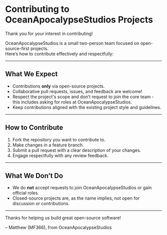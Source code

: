 # Contributing to OceanApocalypseStudios Projects
Thank you for your interest in contributing!

OceanApocalypseStudios is a small two-person team focused on open-source-first projects.  
Here’s how to contribute effectively and respectfully:

---

## What We Expect

- Contributions **only** via open-source projects.  
- Collaborative pull requests, issues, and feedback are welcome!  
- Respect the project's scope and don’t request to join the core team - this includes asking for roles at OceanApocalypseStudios.
- Keep contributions aligned with the existing project style and guidelines.

---

## How to Contribute

1. Fork the repository you want to contribute to.  
2. Make changes in a feature branch.  
3. Submit a pull request with a clear description of your changes.  
4. Engage respectfully with any review feedback.

---

## What We Don’t Do

- We do **not** accept requests to join OceanApocalypseStudios or gain official roles.  
- Closed-source projects are, as the name implies, not open for discussion or contributions.

---

Thanks for helping us build great open-source software!

– Matthew (MF366), from OceanApocalypseStudios
